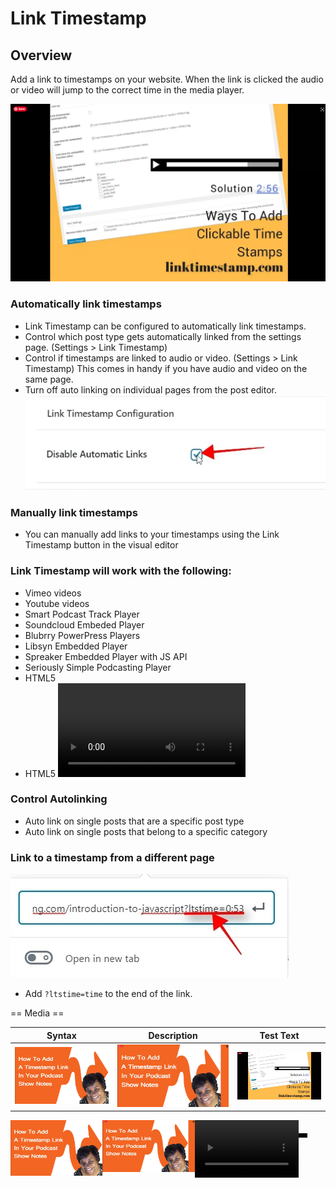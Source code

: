 # Link Timestamp 

## Overview
Add a link to timestamps on your website. When the link is clicked the audio or video will jump to the correct time in the media player.

![Alt text](images/thumbnail3.png)

### Automatically link timestamps
* Link Timestamp can be configured to automatically link timestamps.
* Control which post type gets automatically linked from the settings page. (Settings > Link Timestamp)
* Control if timestamps are linked to audio or video. (Settings > Link Timestamp) This comes in handy if you have audio and video on the same page.
* Turn off auto linking on individual pages from the post editor.
![disable](images/link-timestamp_2.jpg)

### Manually link timestamps
* You can manually add links to your timestamps using the Link Timestamp button in the visual editor

### Link Timestamp will work with the following:
*   Vimeo videos
*   Youtube videos
* 	Smart Podcast Track Player
*   Soundcloud Embeded Player
*   Blubrry PowerPress Players
*	Libsyn Embedded Player
* 	Spreaker Embedded Player with JS API
*	Seriously Simple Podcasting Player
*   HTML5 <audio> elements
*   HTML5 <video> elements

### Control Autolinking
*	Auto link on single posts that are a specific post type
*	Auto link on single posts that belong to a specific category

### Link to a timestamp from a different page
![query string](images/link-timestamp_1.jpg)
*	Add `?ltstime=time` to the end of the link.

 


== Media ==

| Syntax      | Description | Test Text     |
|    :----:   |    :----:   |     :----:    |
| <a href="https://www.youtube.com/watch?v=xPK_YNReXSE&t=1s"><img src="images/thumbnail1.png" alt="linktimestamps"/><a>    | <a href="https://drive.google.com/file/d/1OrypqTFBd8JQQ3Hf2B6H3GbX9sbNozmc/view"><img src="images/thumbnail2.png" alt="linktimestamps"/></a>       |  ![video](images/thumbnail3.png)  |




<div style="display:flex;justify-content:space-between;">
<a href="https://www.youtube.com/watch?v=xPK_YNReXSE&t=1s" width="33%"><img src="images/thumbnail1.png" alt="linktimestamps"/><a>
<a href="https://drive.google.com/file/d/1OrypqTFBd8JQQ3Hf2B6H3GbX9sbNozmc/view" width="33%" ><img src="images/thumbnail2.png" alt="linktimestamps"/></a>
<video src="images/MakeTimeStampsMoreUseful.mp4" controls title="Title" width="33%"></video>
<div>

<video src="https://drive.google.com/file/d/1OrypqTFBd8JQQ3Hf2B6H3GbX9sbNozmc/view" controls title="Title" width="33%"></video>